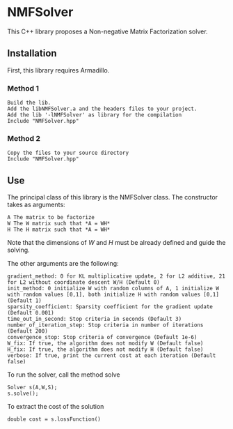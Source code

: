 # NMFSolver
This C++ library proposes a Non-negative Matrix Factorization solver. 

## Installation
First, this library requires Armadillo.

### Method 1
    Build the lib.
    Add the libNMFSolver.a and the headers files to your project.
    Add the lib '-lNMFSolver' as library for the compilation
    Include "NMFSolver.hpp"

### Method 2

    Copy the files to your source directory
    Include "NMFSolver.hpp"

## Use

The principal class of this library is the NMFSolver class.
The constructor takes as arguments:

    A The matrix to be factorize
    W The W matrix such that *A = WH*
    H The H matrix such that *A = WH*

Note that the dimensions of *W* and *H* must be already defined and guide the solving.

The other arguments are the following:

    gradient_method: 0 for KL multiplicative update, 2 for L2 additive, 21 for L2 without coordinate descent W/H (Default 0)
    init_method: 0 initialize W with random columns of A, 1 initialize W with random values [0,1], both initialize H with random values [0,1] (Default 1)
    sparsity_coefficient: Sparsity coefficient for the gradient update (Default 0.001)
    time_out_in_second: Stop criteria in seconds (Default 3)
    number_of_iteration_step: Stop criteria in number of iterations (Default 200)
    convergence_stop: Stop criteria of convergence (Default 1e-6)
    W_fix: If true, the algorithm does not modify W (Default false)
    H_fix: If true, the algorithm does not modify H (Default false)
    verbose: If true, print the current cost at each iteration (Default false)

To run the solver, call the method solve

    Solver s(A,W,S);
    s.solve();


To extract the cost of the solution

    double cost = s.lossFunction()




